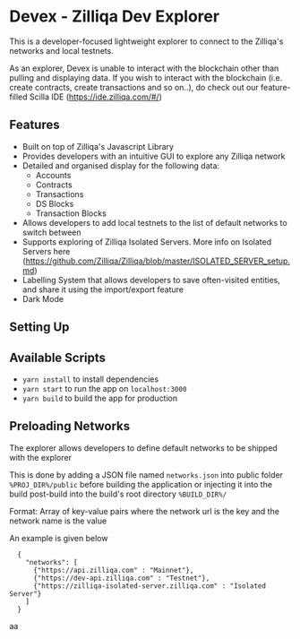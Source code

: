# Devex - Zilliqa Dev Explorer

This is a developer-focused lightweight explorer to connect to the Zilliqa's networks and local testnets.

As an explorer, Devex is unable to interact with the blockchain other than pulling and displaying data.
If you wish to interact with the blockchain (i.e. create contracts, create transactions and so on..), do check out our feature-filled Scilla IDE (https://ide.zilliqa.com/#/)

Features
---
* Built on top of Zilliqa's Javascript Library
* Provides developers with an intuitive GUI to explore any Zilliqa network
* Detailed and organised display for the following data:
    * Accounts
    * Contracts
    * Transactions
    * DS Blocks
    * Transaction Blocks
* Allows developers to add local testnets to the list of default networks to switch between
* Supports exploring of Zilliqa Isolated Servers. More info on Isolated Servers here (https://github.com/Zilliqa/Zilliqa/blob/master/ISOLATED_SERVER_setup.md)
* Labelling System that allows developers to save often-visited entities, and share it using the import/export feature
* Dark Mode

Setting Up
---

## Available Scripts
* `yarn install` to install dependencies
* `yarn start` to run the app on `localhost:3000`
* `yarn build` to build the app for production

Preloading Networks
---

The explorer allows developers to define default networks to be shipped with the explorer

This is done by adding a JSON file named `networks.json` into public folder `%PROJ_DIR%/public` before building the application
or injecting it into the build post-build into the build's root directory `%BUILD_DIR%/`

Format: Array of key-value pairs where the network url is the key and the network name is the value

An example is given below

```
  {
    "networks": [
      {"https://api.zilliqa.com" : "Mainnet"},
      {"https://dev-api.zilliqa.com" : "Testnet"},
      {"https://zilliqa-isolated-server.zilliqa.com" : "Isolated Server"}
    ]
  }
```
aa
